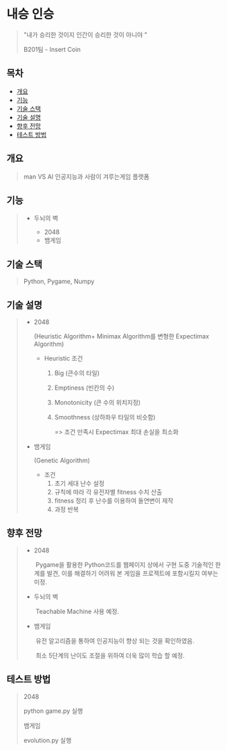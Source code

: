 # 내승 인승 

>  "내가 승리한 것이지 인간이 승리한 것이 아니야 "
>
> B201팀 - Insert Coin

## 목차
- [개요](#개요)
- [기능](#기능)
- [기술 스택](#기술-스택)
- [기술 설명](#기술-설명)
- [향후 전망](#향후-전망)
- [테스트 방법](#테스트-방법)

## 개요
> man VS AI  인공지능과 사람이 겨루는게임 플랫폼  

## 기능
> * 두뇌의 벽
>
>   - 2048 
>   - 뱀게임 

## 기술 스택
> Python, Pygame, Numpy

## 기술 설명
> - 2048 
>
>   (Heuristic Algorithm+ Minimax Algorithm를 변형한 Expectimax Algorithm)
>
>   - Heuristic 조건 
>
>     1. Big (큰수의 타일)
>
>     2. Emptiness (빈칸의 수)
>
>     3. Monotonicity (큰 수의 위치지정)
>
>     4. Smoothness  (상하좌우 타일의 비슷함)
>
>        => 조건 만족시 Expectimax 최대 손실을 최소화 
>
> - 뱀게임 
>
>   (Genetic Algorithm)
>
>   - 조건
>     1. 초기 세대 난수 설정
>     2. 규칙에 따라 각 유전자별 fitness 수치 산출
>     3. fitness 정리 후 난수를 이용하여 돌연변이 제작
>     4. 과정 반복

## 향후 전망

> - 2048 
>
>   ​	Pygame을 활용한 Python코드를 웹페이지 상에서 구현 도중 기술적인 한계를 	발견, 이를 해결하기 어려워 본 게임을 프로젝트에 포함시킬지 여부는 미정.
>
> - 두뇌의 벽
>
>   ​	Teachable Machine 사용 예정.
>
> - 뱀게임
>
>   ​	유전 알고리즘을 통하여 인공지능이 향상 되는 것을 확인하였음.
>
>   ​	최소 5단계의 난이도 조절을 위하여 더욱 많이 학습 할 예정.

## 테스트 방법
> 2048
>
> python game.py 실행
>
> 뱀게임
>
>  evolution.py 실행

